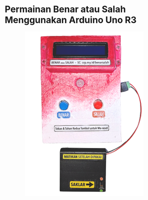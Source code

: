# Permainan Benar atau Salah Menggunakan Arduino Uno R3

<p align="center">
  <img src="https://github.com/sabiyorp/benarsalah/blob/main/img/perangkat.png" width="376" height="522"/>
</p>
